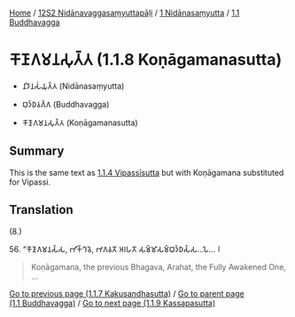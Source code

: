 
[Home](/) / [12S2 Nidānavaggasaṃyuttapāḷi](../...md) / [1 Nidānasaṃyutta](...md) / [1.1 Buddhavagga](../12S2/1/1.1.md)

# 𑀓𑁄𑀡𑀸𑀕𑀫𑀦𑀲𑀼𑀢𑁆𑀢 (1.1.8 Koṇāgamanasutta)

* 𑀦𑀺𑀤𑀸𑀦𑀲𑀁𑀬𑀼𑀢𑁆𑀢 (Nidānasaṃyutta)

* 𑀩𑀼𑀤𑁆𑀥𑀯𑀕𑁆𑀕 (Buddhavagga)

* 𑀓𑁄𑀡𑀸𑀕𑀫𑀦𑀲𑀼𑀢𑁆𑀢 (Koṇāgamanasutta)

## Summary

This is the same text as [1.1.4 Vipassīsutta](1.1.4.md) but with Koṇāgamana substituted for Vipassi.

## Translation

(8.)

56\. “𑀓𑁄𑀡𑀸𑀕𑀫𑀦𑀲𑁆𑀲, 𑀪𑀺𑀓𑁆𑀔𑀯𑁂, 𑀪𑀕𑀯𑀢𑁄 𑀅𑀭𑀳𑀢𑁄 𑀲𑀫𑁆𑀫𑀸𑀲𑀫𑁆𑀩𑀼𑀤𑁆𑀥𑀲𑁆𑀲…𑀧𑁂… 𑁇

> Koṇāgamana, the previous Bhagava, Arahat, the Fully Awakened One, ...

[Go to previous page (1.1.7 Kakusandhasutta)](1.1.7.md) / [Go to parent page (1.1 Buddhavagga)](../12S2/1/1.1.md) / [Go to next page (1.1.9 Kassapasutta)](1.1.9.md)

